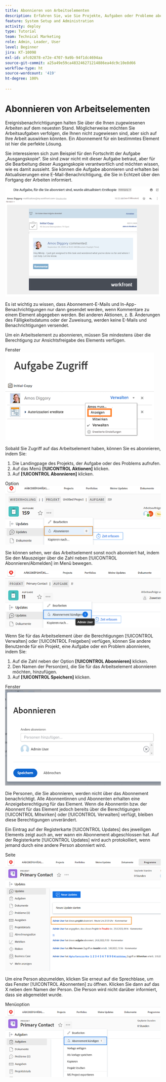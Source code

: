 ```yaml
---
title: Abonnieren von Arbeitselementen
description: Erfahren Sie, wie Sie Projekte, Aufgaben oder Probleme abonnieren können, um Benachrichtigungen zu erhalten, wenn Kommentare zu dem Element erstellt werden.
feature: System Setup and Administration
activity: deploy
type: Tutorial
team: Technical Marketing
role: Admin, Leader, User
level: Beginner
jira: KT-10098
exl-id: afc02878-e72e-4707-9a9b-94f1dc4694aa
source-git-commit: a25a49e59ca483246271214886ea4dc9c10e8d66
workflow-type: ht
source-wordcount: '419'
ht-degree: 100%

---
```


# Abonnieren von Arbeitselementen

Ereignisbenachrichtigungen halten Sie über die Ihnen zugewiesenen Arbeiten auf dem neuesten Stand. Möglicherweise möchten Sie Arbeitsaufgaben verfolgen, die Ihnen nicht zugewiesen sind, aber sich auf Ihre Arbeit auswirken könnten. Ein Abonnement für ein bestimmtes Element ist hier die perfekte Lösung.

Sie interessieren sich zum Beispiel für den Fortschritt der Aufgabe „Ausgangskopie“. Sie sind zwar nicht mit dieser Aufgabe betraut, aber für die Bearbeitung dieser Ausgangskopie verantwortlich und möchten wissen, wie es damit aussieht. Sie können die Aufgabe abonnieren und erhalten bei Aktualisierungen eine E-Mail-Benachrichtigung, die Sie in Echtzeit über den Fortgang der Arbeiten informiert.

![E-Mail aus einem Aufgabenabonnement](assets/admin-fund-user-notifications-10.png)

Es ist wichtig zu wissen, dass Abonnement-E-Mails und In-App-Benachrichtigungen nur dann gesendet werden, wenn Kommentare zu einem Element abgegeben werden. Bei anderen Aktionen, z. B. Änderungen des Fälligkeitsdatums oder der Zuweisung, werden keine E-Mails und Benachrichtigungen versendet.

Um ein Arbeitselement zu abonnieren, müssen Sie mindestens über die Berechtigung zur Ansichtsfreigabe des Elements verfügen.

Fenster ![[!UICONTROL Aufgabenzugriff]](assets/admin-fund-user-notifications-11.png)

Sobald Sie Zugriff auf das Arbeitselement haben, können Sie es abonnieren, indem Sie:

1. Die Landingpage des Projekts, der Aufgabe oder des Problems aufrufen.
1. Auf das Menü **[!UICONTROL Aktionen]** klicken.
1. Auf **[!UICONTROL Abonnieren]** klicken.

Option ![[!UICONTROL Abbonieren] im Aufgabenmenü](assets/admin-fund-user-notifications-12.png)

Sie können sehen, wer das Arbeitselement sonst noch abonniert hat, indem Sie den Mauszeiger über die Zahl neben [!UICONTROL Abonnieren/Abmelden] im Menü bewegen.

![Aufgabenmenü mit Anzeige, wer abonniert hat](assets/admin-fund-user-notifications-13.png)

Wenn Sie für das Arbeitselement über die Berechtigungen [!UICONTROL Verwalten] oder [!UICONTROL Freigeben] verfügen, können Sie andere Benutzende für ein Projekt, eine Aufgabe oder ein Problem abonnieren, indem Sie:

1. Auf die Zahl neben der Option **[!UICONTROL Abonnieren]** klicken.
1. Den Namen der Person(en), die Sie für das Arbeitselement abonnieren möchten, hinzufügen.
1. Auf **[!UICONTROL Speichern]** klicken.

Fenster ![[!UICONTROL Abonnieren]](assets/admin-fund-user-notifications-15.png)

Die Personen, die Sie abonnieren, werden nicht über das Abonnement benachrichtigt. Alle Abonnentinnen und Abonnenten erhalten eine Anzeigeberechtigung für das Element. Wenn die Abonnentin bzw. der Abonnent für das Element jedoch bereits über die Berechtigungen [!UICONTROL Mitwirken] oder [!UICONTROL Verwalten] verfügt, bleiben diese Berechtigungen unverändert.

Ein Eintrag auf der Registerkarte [!UICONTROL Updates] des jeweiligen Elements zeigt auch an, wer wann ein Abonnement abgeschlossen hat. Auf der Registerkarte [!UICONTROL Updates] wird auch protokolliert, wenn jemand durch eine andere Person abonniert wird.

Seite ![[!UICONTROL Updates] für eine Aufgabe mit Anzeige eines Abonnements](assets/admin-fund-user-notifications-16.png)

Um eine Person abzumelden, klicken Sie erneut auf die Sprechblase, um das Fenster [!UICONTROL Abonnenten] zu öffnen. Klicken Sie dann auf das X neben dem Namen der Person. Die Person wird nicht darüber informiert, dass sie abgemeldet wurde.

Menüoption ![[!UICONTROL Abmelden] für ein Projekt](assets/admin-fund-user-notifications-14.png)

<!---
learn more URL: Subscribe to items in Workfront
--->

